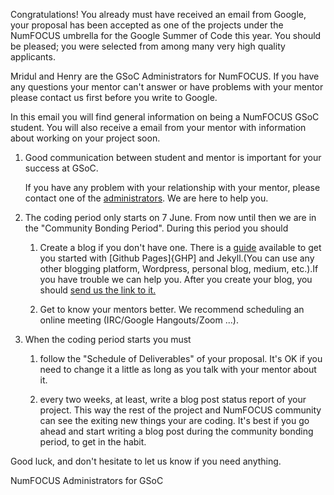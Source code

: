 Congratulations! You already must have received an email from Google, your proposal has been accepted as one of the projects under the NumFOCUS umbrella for the Google Summer of Code this year. You should be pleased; you were selected from among many very high quality applicants.

Mridul and Henry are the GSoC Administrators for NumFOCUS. If you have any questions your mentor can't answer or have problems with your mentor please contact us first before you write to Google.

In this email you will find general information on being a NumFOCUS GSoC
student. You will also receive a email from your mentor with
information about working on your project soon.

1.  Good communication between student and mentor is important for
    your success at GSoC.

    If you have any problem with your relationship with your mentor,
    please contact one of the [administrators][admin]. We are here to
    help you.

2.  The coding period only starts on 7 June. From now until then we
    are in the "Community Bonding Period". During this period you
    should

    1.  Create a blog if you don't have one. There is a [guide][guide] available to
        get you started with [Github Pages]{GHP] and Jekyll.(You can use any other
        blogging platform, Wordpress, personal blog, medium, etc.).If you have trouble
        we can help you. 
        After you create your blog, you should [send us the link to it.][blog form]

    2.  Get to know your mentors better. We recommend scheduling an
        online meeting (IRC/Google Hangouts/Zoom ...).

3.  When the coding period starts you must

    1.  follow the "Schedule of Deliverables" of your proposal. It's
        OK if you need to change it a little as long as you talk with
        your mentor about it.

    2.  every two weeks, at least, write a blog post status report of
        your project. This way the rest of the project and NumFOCUS community can see
        the exiting new things your are coding. It's best if you
        go ahead and start writing a blog post during the community
        bonding period, to get in the habit.
    

Good luck, and don't hesitate to let us know if you need anything.

NumFOCUS Administrators for GSoC

[admin]: https://github.com/numfocus/gsoc/blob/master/organization/team.md#admin
[GHP]: https://pages.github.com/
[guide]: https://docs.github.com/en/pages/setting-up-a-github-pages-site-with-jekyll
[blog form]: https://goo.gl/forms
